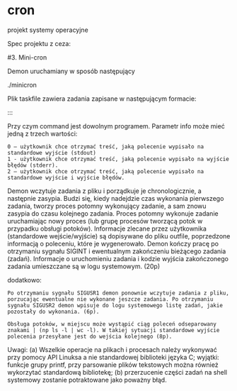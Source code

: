 # cron
projekt systemy operacyjne

Spec projektu z ceza:

#3. Mini-cron

Demon uruchamiany w sposób następujący

./minicron <taskfile> <outfile>

Plik taskfile zawiera zadania zapisane w następującym formacie:

<hour>:<minutes>:<command>:<info>

Przy czym command jest dowolnym programem.
Parametr info może mieć jedną z trzech wartości:

    0 – użytkownik chce otrzymać treść, jaką polecenie wypisało na standardowe wyjście (stdout)
    1 - użytkownik chce otrzymać treść, jaką polecenie wypisało na wyjście błędów (stderr).
    2 – użytkownik chce otrzymać treść, jaką polecenie wypisało na standardowe wyjście i wyjście błędów.

Demon wczytuje zadania z pliku i porządkuje je chronologicznie, a następnie zasypia. Budzi się, kiedy nadejdzie czas wykonania pierwszego zadania, tworzy proces potomny wykonujący zadanie, a sam znowu zasypia do czasu kolejnego zadania. Proces potomny wykonuje zadanie uruchamiając nowy proces (lub grupę procesów tworzącą potok w przypadku obsługi potoków). Informacje zlecane przez użytkownika (standardowe wejście/wyjście) są dopisywane do pliku outfile, poprzedzone informacją o poleceniu, które je wygenerowało. Demon kończy pracę po otrzymaniu sygnału SIGINT i ewentualnym zakończeniu bieżącego zadania (zadań). Informacje o uruchomieniu zadania i kodzie wyjścia zakończonego zadania umieszczane są w logu systemowym. (20p)

dodatkowo:

    Po otrzymaniu sygnału SIGUSR1 demon ponownie wczytuje zadania z pliku, porzucając ewentualne nie wykonane jeszcze zadania. Po otrzymaniu sygnału SIGUSR2 demon wpisuje do logu systemowego listę zadań, jakie pozostały do wykonania. (6p).

    Obsługa potoków, w miejscu może wystąpić ciąg poleceń odseparowany znakami | (np ls -l | wc -l). W takiej sytuacji standardowe wyjście polecenia przesyłane jest do wejścia kolejnego (8p).

Uwagi:
(a) Wszelkie operacje na plikach i procesach należy wykonywać przy pomocy API Linuksa a nie standardowej biblioteki języka C; wyjątki: funkcje grupy printf, przy parsowanie plików tekstowych można również wykorzytać standardową bibliotekę;
(b) przerzucenie części zadań na shell systemowy zostanie potraktowane jako poważny błąd.
